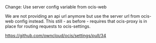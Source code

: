Change: Use server config variable from ocis-web

We are not providing an api url anymore but use the server url from ocis-web config instead. This still - as before - requires that ocis-proxy is in place for routing requests to ocis-settings.

<https://github.com/owncloud/ocis/settings/pull/34>
